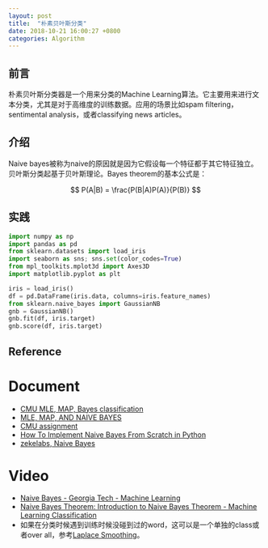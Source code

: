 ```yaml
---
layout: post
title:  "朴素贝叶斯分类"
date: 2018-10-21 16:00:27 +0800
categories: Algorithm
---
```


## 前言

朴素贝叶斯分类器是一个用来分类的Machine Learning算法。它主要用来进行文本分类，尤其是对于高维度的训练数据。应用的场景比如spam filtering， sentimental analysis，或者classifying news articles。

## 介绍

Naive bayes被称为naive的原因就是因为它假设每一个特征都于其它特征独立。
贝叶斯分类起基于贝叶斯理论。Bayes theorem的基本公式是：

$$
P(A|B) = \frac{P(B|A)P(A)}{P(B)}
$$

## 实践

```python
import numpy as np
import pandas as pd
from sklearn.datasets import load_iris
import seaborn as sns; sns.set(color_codes=True)
from mpl_toolkits.mplot3d import Axes3D
import matplotlib.pyplot as plt

iris = load_iris()
df = pd.DataFrame(iris.data, columns=iris.feature_names)
from sklearn.naive_bayes import GaussianNB
gnb = GaussianNB()
gnb.fit(df, iris.target)
gnb.score(df, iris.target)
```


## Reference

# Document
* [CMU MLE, MAP, Bayes classification](http://www.cs.cmu.edu/~aarti/Class/10701_Spring14/slides/MLE_MAP_Part1.pdf)
* [MLE, MAP, AND NAIVE BAYES](https://www.cs.cmu.edu/~tom/10601_sp08/slides/recitation-mle-nb.pdf)
* [CMU assignment](http://www.cs.cmu.edu/~aarti/Class/10701_Spring14/assignments/assignment_1.pdf)
* [How To Implement Naive Bayes From Scratch in Python](https://machinelearningmastery.com/naive-bayes-classifier-scratch-python/)
* [zekelabs, Naive Bayes](https://github.com/zekelabs/data-science-complete-tutorial/blob/master/7.%20Naive%20Bayes.ipynb)

# Video
* [Naive Bayes - Georgia Tech - Machine Learning](https://www.youtube.com/watch?v=M59h7CFUwPU)
* [Naive Bayes Theorem: Introduction to Naive Bayes Theorem - Machine Learning Classification](https://www.youtube.com/watch?v=sjUDlJfdnKM)
* 如果在分类时候遇到训练时候没碰到过的word，这可以是一个单独的class或者over all，参考[Laplace Smoothing](https://www.youtube.com/watch?v=gCI-ZC7irbY)。
